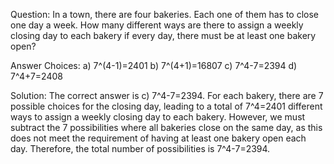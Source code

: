 
Question: In a town, there are four bakeries. Each one of them has to close one day a week. How many different ways are there to assign a weekly closing day to each bakery if every day, there must be at least one bakery open?

Answer Choices:
a) 7^(4-1)=2401
b) 7^(4+1)=16807
c) 7^4-7=2394
d) 7^4+7=2408

Solution: The correct answer is c) 7^4-7=2394. For each bakery, there are 7 possible choices for the closing day, leading to a total of 7^4=2401 different ways to assign a weekly closing day to each bakery. However, we must subtract the 7 possibilities where all bakeries close on the same day, as this does not meet the requirement of having at least one bakery open each day. Therefore, the total number of possibilities is 7^4-7=2394.